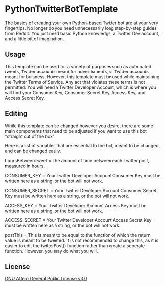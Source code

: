 # PythonTwitterBotTemplate
The basics of creating your own Python-based Twitter bot are at your very fingertips. No longer do you need unnecessarily long step-by-step guides from Reddit. 
You just need basic Python knowledge, a Twitter Dev account, and a little bit of imagination.

## Usage
This template can be used for a variety of purposes such as autmoated tweets, Twitter accounts meant for advertisments, or Twitter accounts meant for buisness.
However, this template must be used while maintaining the Twitter Terms of Service.
Any act that violates these terms is not permitted.
You will need a Twitter Developer Account, which is where you will find your Consumer Key, Consumer Secret Key, Access Key, and Access Secret Key.

## Editing
While this template can be changed however you desire, there are some main components that need to be adjusted if you want to use this bot "straight out of the box".

Here is a list of variables that are essential to the bot, meant to be changed, and can be changed easily.

hoursBetweenTweet = The amount of time between each Twitter post, measured in hours.

CONSUMER_KEY = Your Twitter Developer Account Consumer Key must be written here as a string, or the bot will not work.

CONSUMER_SECRET = Your Twitter Developer Account Consumer Secret Key must be written here as a string, or the bot will not work.

ACCESS_KEY = Your Twitter Developer Account Access Key must be written here as a string, or the bot will not work.

ACCESS_SECRET = Your Twitter Developer Account Access Secret Key must be written here as a string, or the bot will not work.

postThis = This is meant to be equal to the function of which the return value is meant to be tweeted. It is not recommended to change this, as it is easier to edit the twitterPost() function rather than create a seperate function. However, you may do what you will.

## License
[GNU Affero General Public License v3.0](https://choosealicense.com/licenses/agpl-3.0/)
